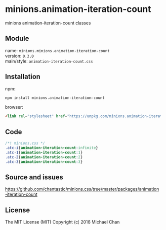 # minions.animation-iteration-count
minions animation-iteration-count classes

## Module
name: `minions.minions.animation-iteration-count`  
version: `0.3.0`  
main/style: `animation-iteration-count.css`  

## Installation
npm:
```bash
npm install minions.animation-iteration-count
```

browser:
```html
<link rel="stylesheet" href="https://unpkg.com/minions.animation-iteration-count" />
```

## Code
```css
/*! minions.css */
.atc-i{animation-iteration-count:infinite}
.atc-1{animation-iteration-count:1}
.atc-2{animation-iteration-count:2}
.atc-3{animation-iteration-count:3}

```

## Source and issues

https://github.com/chantastic/minions.css/tree/master/packages/animation-iteration-count

## License

The MIT License (MIT)
Copyright (c) 2016 Michael Chan